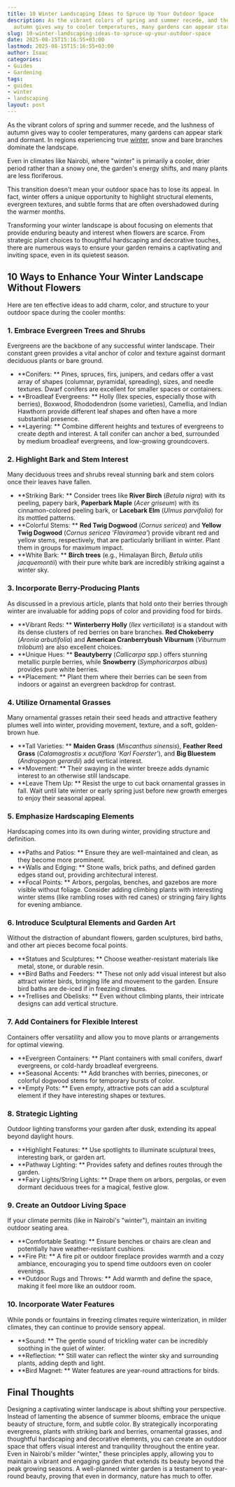 ```yaml
---
title: 10 Winter Landscaping Ideas to Spruce Up Your Outdoor Space
description: As the vibrant colors of spring and summer recede, and the lushness of
  autumn gives way to cooler temperatures, many gardens can appear stark and dormant.
slug: 10-winter-landscaping-ideas-to-spruce-up-your-outdoor-space
date: 2025-08-15T15:16:55+03:00
lastmod: 2025-08-15T15:16:55+03:00
author: Isaac
categories:
- Guides
- Gardening
tags:
- guides
- winter
- landscaping
layout: post
---
```

As the vibrant colors of spring and summer recede, and the lushness of autumn gives way to cooler temperatures, many gardens can appear stark and dormant. In regions experiencing true [winter](https://pestpolicy.com/brighten-up-your-winter-garden-with-berries/), snow and bare branches dominate the landscape.

Even in climates like Nairobi, where "winter" is primarily a cooler, drier period rather than a snowy one, the garden's energy shifts, and many plants are less floriferous.

This transition doesn't mean your outdoor space has to lose its appeal. In fact, winter offers a unique opportunity to highlight structural elements, evergreen textures, and subtle forms that are often overshadowed during the warmer months.

Transforming your winter landscape is about focusing on elements that provide enduring beauty and interest when flowers are scarce. From strategic plant choices to thoughtful hardscaping and decorative touches, there are numerous ways to ensure your garden remains a captivating and inviting space, even in its quietest season.

##  10 Ways to Enhance Your Winter Landscape Without Flowers

Here are ten effective ideas to add charm, color, and structure to your outdoor space during the cooler months:

###  1. Embrace Evergreen Trees and Shrubs

Evergreens are the backbone of any successful winter landscape. Their constant green provides a vital anchor of color and texture against dormant deciduous plants or bare ground.

* **Conifers: ** Pines, spruces, firs, junipers, and cedars offer a vast array of shapes (columnar, pyramidal, spreading), sizes, and needle textures. Dwarf conifers are excellent for smaller spaces or containers.
* **Broadleaf Evergreens: ** Holly (Ilex species, especially those with berries), Boxwood, Rhododendron (some varieties), Camellia, and Indian Hawthorn provide different leaf shapes and often have a more substantial presence.
* **Layering: ** Combine different heights and textures of evergreens to create depth and interest. A tall conifer can anchor a bed, surrounded by medium broadleaf evergreens, and low-growing groundcovers.

###  2. Highlight Bark and Stem Interest

Many deciduous trees and shrubs reveal stunning bark and stem colors once their leaves have fallen.

* **Striking Bark: ** Consider trees like **River Birch** (*Betula nigra*) with its peeling, papery bark, **Paperbark Maple** (*Acer griseum*) with its cinnamon-colored peeling bark, or **Lacebark Elm** (*Ulmus parvifolia*) for its mottled patterns.
* **Colorful Stems: ** **Red Twig Dogwood** (*Cornus sericea*) and **Yellow Twig Dogwood** (*Cornus sericea 'Flaviramea'*) provide vibrant red and yellow stems, respectively, that are particularly brilliant in winter. Plant them in groups for maximum impact.
* **White Bark: ** **Birch trees** (e.g., Himalayan Birch, *Betula utilis jacquemontii*) with their pure white bark are incredibly striking against a winter sky.

###  3. Incorporate Berry-Producing Plants

As discussed in a previous article, plants that hold onto their berries through winter are invaluable for adding pops of color and providing food for birds.

* **Vibrant Reds: ** **Winterberry Holly** (*Ilex verticillata*) is a standout with its dense clusters of red berries on bare branches. **Red Chokeberry** (*Aronia arbutifolia*) and **American Cranberrybush Viburnum** (*Viburnum trilobum*) are also excellent choices.
* **Unique Hues: ** **Beautyberry** (*Callicarpa spp.*) offers stunning metallic purple berries, while **Snowberry** (*Symphoricarpos albus*) provides pure white berries.
* **Placement: ** Plant them where their berries can be seen from indoors or against an evergreen backdrop for contrast.

###  4. Utilize Ornamental Grasses

Many ornamental grasses retain their seed heads and attractive feathery plumes well into winter, providing movement, texture, and a soft, golden-brown hue.

* **Tall Varieties: ** **Maiden Grass** (*Miscanthus sinensis*), **Feather Reed Grass** (*Calamagrostis x acutiflora 'Karl Foerster'*), and **Big Bluestem** (*Andropogon gerardii*) add vertical interest.
* **Movement: ** Their swaying in the winter breeze adds dynamic interest to an otherwise still landscape.
* **Leave Them Up: ** Resist the urge to cut back ornamental grasses in fall. Wait until late winter or early spring just before new growth emerges to enjoy their seasonal appeal.

###  5. Emphasize Hardscaping Elements

Hardscaping comes into its own during winter, providing structure and definition.

* **Paths and Patios: ** Ensure they are well-maintained and clean, as they become more prominent.
* **Walls and Edging: ** Stone walls, brick paths, and defined garden edges stand out, providing architectural interest.
* **Focal Points: ** Arbors, pergolas, benches, and gazebos are more visible without foliage. Consider adding climbing plants with interesting winter stems (like rambling roses with red canes) or stringing fairy lights for evening ambiance.

###  6. Introduce Sculptural Elements and Garden Art

Without the distraction of abundant flowers, garden sculptures, bird baths, and other art pieces become focal points.

* **Statues and Sculptures: ** Choose weather-resistant materials like metal, stone, or durable resin.
* **Bird Baths and Feeders: ** These not only add visual interest but also attract winter birds, bringing life and movement to the garden. Ensure bird baths are de-iced if in freezing climates.
* **Trellises and Obelisks: ** Even without climbing plants, their intricate designs can add vertical structure.

###  7. Add Containers for Flexible Interest

Containers offer versatility and allow you to move plants or arrangements for optimal viewing.

* **Evergreen Containers: ** Plant containers with small conifers, dwarf evergreens, or cold-hardy broadleaf evergreens.
* **Seasonal Accents: ** Add branches with berries, pinecones, or colorful dogwood stems for temporary bursts of color.
* **Empty Pots: ** Even empty, attractive pots can add a sculptural element if they have interesting shapes or textures.

###  8. Strategic Lighting

Outdoor lighting transforms your garden after dusk, extending its appeal beyond daylight hours.

* **Highlight Features: ** Use spotlights to illuminate sculptural trees, interesting bark, or garden art.
* **Pathway Lighting: ** Provides safety and defines routes through the garden.
* **Fairy Lights/String Lights: ** Drape them on arbors, pergolas, or even dormant deciduous trees for a magical, festive glow.

###  9. Create an Outdoor Living Space

If your climate permits (like in Nairobi's "winter"), maintain an inviting outdoor seating area.

* **Comfortable Seating: ** Ensure benches or chairs are clean and potentially have weather-resistant cushions.
* **Fire Pit: ** A fire pit or outdoor fireplace provides warmth and a cozy ambiance, encouraging you to spend time outdoors even on cooler evenings.
* **Outdoor Rugs and Throws: ** Add warmth and define the space, making it feel more like an outdoor room.

###  10. Incorporate Water Features

While ponds or fountains in freezing climates require winterization, in milder climates, they can continue to provide sensory appeal.

* **Sound: ** The gentle sound of trickling water can be incredibly soothing in the quiet of winter.
* **Reflection: ** Still water can reflect the winter sky and surrounding plants, adding depth and light.
* **Bird Magnet: ** Water features are year-round attractions for birds.

## Final Thoughts
Designing a captivating winter landscape is about shifting your perspective. Instead of lamenting the absence of summer blooms, embrace the unique beauty of structure, form, and subtle color. By strategically incorporating evergreens, plants with striking bark and berries, ornamental grasses, and thoughtful hardscaping and decorative elements, you can create an outdoor space that offers visual interest and tranquility throughout the entire year.
Even in Nairobi's milder "winter," these principles apply, allowing you to maintain a vibrant and engaging garden that extends its beauty beyond the peak growing seasons. A well-planned winter garden is a testament to year-round beauty, proving that even in dormancy, nature has much to offer.
